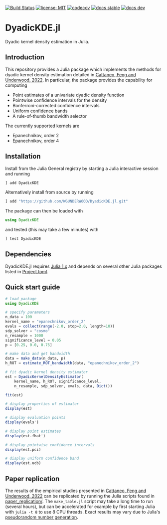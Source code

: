 [![Build Status](https://github.com/WGUNDERWOOD/DyadicKDE.jl/actions/workflows/CI.yml/badge.svg?branch=main)](https://github.com/WGUNDERWOOD/DyadicKDE.jl/actions/workflows/CI.yml?query=branch%3Amain)
[![license: MIT](https://img.shields.io/badge/license-MIT-blue.svg)](https://github.com/WGUNDERWOOD/DyadicKDE.jl/blob/main/LICENSE)
[![codecov](https://codecov.io/gh/WGUNDERWOOD/DyadicKDE.jl/branch/main/graph/badge.svg?token=JLN7VK2LT8)](https://codecov.io/gh/WGUNDERWOOD/DyadicKDE.jl)
[![docs stable](https://img.shields.io/badge/docs-stable-blue.svg)](https://WGUNDERWOOD.github.io/DyadicKDE.jl/stable)
[![docs dev](https://img.shields.io/badge/docs-dev-blue.svg)](https://WGUNDERWOOD.github.io/DyadicKDE.jl/dev)

# DyadicKDE.jl

Dyadic kernel density estimation in Julia.

## Introduction

This repository provides a Julia package which implements the methods for
dyadic kernel density estimation detailed in
[Cattaneo, Feng and Underwood, 2022](https://arxiv.org/abs/2201.05967).
In particular, the package provides the capability for computing

- Point estimates of a univariate dyadic density function
- Pointwise confidence intervals for the density
- Bonferroni-corrected confidence intervals
- Uniform confidence bands
- A rule-of-thumb bandwidth selector

The currently supported kernels are

- Epanechnikov, order 2
- Epanechnikov, order 4

## Installation

Install from the Julia General registry by starting a
Julia interactive session and running

```julia
] add DyadicKDE
```

Alternatively install from source by running

```julia
] add "https://github.com/WGUNDERWOOD/DyadicKDE.jl.git"
```

The package can then be loaded with

```julia
using DyadicKDE
```

and tested (this may take a few minutes) with

```julia
] test DyadicKDE
```

## Dependencies

DyadicKDE.jl requires
[Julia 1.x](https://docs.julialang.org/en/v1/)
and depends on several other Julia packages listed in
[Project.toml](https://github.com/WGUNDERWOOD/DyadicKDE.jl/tree/main/Project.toml).

## Quick start guide

```julia
# load package
using DyadicKDE

# specify parameters
n_data = 100
kernel_name = "epanechnikov_order_2"
evals = collect(range(-2.0, stop=2.0, length=10))
sdp_solver = "cosmo"
n_resample = 1000
significance_level = 0.05
p = [0.25, 0.0, 0.75]

# make data and get bandwidth
data = make_data(n_data, p)
h_ROT = estimate_ROT_bandwidth(data, "epanechnikov_order_2")

# fit dyadic kernel density estimator
est = DyadicKernelDensityEstimator(
    kernel_name, h_ROT, significance_level,
    n_resample, sdp_solver, evals, data, Dict())

fit(est)

# display properties of estimator
display(est)

# display evaluation points
display(evals')

# display point estimates
display(est.fhat')

# display pointwise confidence intervals
display(est.pci)

# display uniform confidence band
display(est.ucb)
```

## Paper replication

The results of the empirical studies presented in
[Cattaneo, Feng and Underwood, 2022](https://arxiv.org/abs/2201.05967)
can be replicated by running the Julia scripts found in
[paper_replication/](https://github.com/WGUNDERWOOD/DyadicKDE.jl/tree/main/paper_replication/).
The `make_table.jl` script may take a long time to run (several hours),
but can be accelerated for example by first starting Julia with
`julia -t 8` to use 8 CPU threads.
Exact results may vary due to Julia's
[pseudorandom number generation](https://docs.julialang.org/en/v1/stdlib/Random/).
